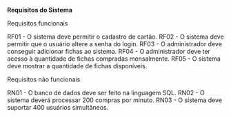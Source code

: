**Requisitos do Sistema**

Requisitos funcionais

RF01 - O sistema deve permitir o cadastro de cartão.
RF02 - O sistema deve permitir que o usuário altere a senha do login.
RF03 - O administrador deve conseguir adicionar fichas ao sistema.
RF04 - O administrador deve ter acesso à quantidade de fichas compradas mensalmente.
RF05 - O sistema deve mostrar a quantidade de fichas disponíveis.

Requisitos não funcionais

RN01 - O banco de dados deve ser feito na linguagem SQL.
RN02 - O sistema deverá processar 200 compras por minuto.
RN03 - O sistema deve suportar 400 usuários simultâneos.
